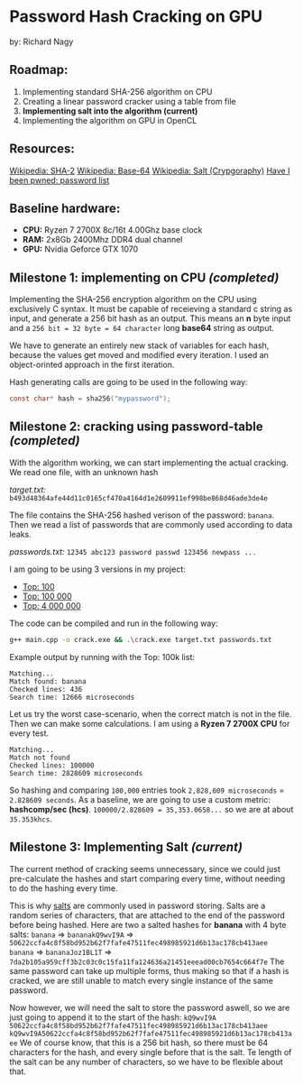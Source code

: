 # __Password Hash Cracking on GPU__
by: Richard Nagy

## Roadmap:
1. Implementing standard SHA-256 algorithm on CPU
2. Creating a linear password cracker using a table from file
3. __Implementing salt into the algorithm (current)__ 
4. Implementing the algorithm on GPU in OpenCL

## Resources:
[Wikipedia: SHA-2](https://en.wikipedia.org/wiki/SHA-2)
[Wikipedia: Base-64](https://en.wikipedia.org/wiki/Base64)
[Wikipedia: Salt (Crypgoraphy)](https://en.wikipedia.org/wiki/Salt_(cryptography))
[Have I been pwned: password list](https://haveibeenpwned.com/Passwords)

## Baseline hardware:
* __CPU:__ Ryzen 7 2700X 8c/16t 4.00Ghz base clock
* __RAM:__ 2x8Gb 2400Mhz DDR4 dual channel
* __GPU:__ Nvidia Geforce GTX 1070


## Milestone 1: implementing on CPU *(completed)*
Implementing the SHA-256 encryption algorithm on the CPU using exclusively C syntax. It must be capable of receieving a standard c string as input, and generate a 256 bit hash as an output. This means an **n** byte input and a ``256 bit = 32 byte = 64 character`` long __base64__ string as output.

We have to generate an entirely new stack of variables for each hash, because the values get moved and modified every iteration. I used an object-orinted approach in the first iteration.

Hash generating calls are going to be used in the following way:
```c
const char* hash = sha256("mypassword");
```

## Milestone 2: cracking using password-table *(completed)*
With the algorithm working, we can start implementing the actual cracking. We read one file, with an unknown hash

*target.txt:*
``
b493d48364afe44d11c0165cf470a4164d1e2609911ef998be868d46ade3de4e
``

The file contains the SHA-256 hashed verison of the password: ``banana``. Then we read a list of passwords that are commonly used according to data leaks.

*passwords.txt:*
``
12345
abc123
password
passwd
123456
newpass
...
``

I am going to be using 3 versions in my project:
* [Top: 100](https://gitlab.com/ivolv/passhash/-/blob/master/passwords/passwords-100.txt)
* [Top: 100 000](https://gitlab.com/ivolv/passhash/-/blob/master/passwords/passwords-100k.txt)
* [Top: 4 000 000](https://gitlab.com/ivolv/passhash/-/blob/master/passwords/passwords-4m.txt)

The code can be compiled and run in the following way:
```bash
g++ main.cpp -o crack.exe && .\crack.exe target.txt passwords.txt
```

Example output by running with the Top: 100k list:
```
Matching...
Match found: banana
Checked lines: 436
Search time: 12666 microseconds
```

Let us try the worst case-scenario, when the correct match is not in the file. Then we can make some calculations. I am using a __Ryzen 7 2700X CPU__ for every test.
```
Matching...
Match not found
Checked lines: 100000
Search time: 2828609 microseconds
```
So hashing and comparing ``100,000`` entries took ``2,828,609 microseconds`` = ``2.828609 seconds``. As a baseline, we are going to use a custom metric: __hashcomp/sec (hcs)__.
`100000/2.828609 = 35,353.0658...` so we are at about ``35.353khcs``.

## Milestone 3: Implementing Salt *(current)*
The current method of cracking seems unnecessary, since we could just pre-calculate the hashes and start comparing every time, without needing to do the hashing every time.

This is why [salts](https://en.wikipedia.org/wiki/Salt_(cryptography)) are commonly used in password storing. Salts are a random series of characters, that are attached to the end of the password before being hashed. Here are two a salted hashes for __banana__ with 4 byte salts:
``banana`` => ``bananakQ9wvI9A`` => ``50622ccfa4c8f58bd952b62f7fafe47511fec498985921d6b13ac178cb413aee``
``banana`` => ``bananaJoz1BL1T`` => ``7da2b105a959cff3b2c03c0c15fa11fa124636a21451eeead00cb7654c664f7e``
The same password can take up multiple forms, thus making so that if a hash is cracked, we are still unable to match every single instance of the same password.

Now however, we will need the salt to store the password aswell, so we are just going to append it to the start of the hash:
``kQ9wvI9A`` ``50622ccfa4c8f58bd952b62f7fafe47511fec498985921d6b13ac178cb413aee``
``kQ9wvI9A50622ccfa4c8f58bd952b62f7fafe47511fec498985921d6b13ac178cb413aee``
We of course know, that this is a 256 bit hash, so there must be 64 characters for the hash, and every single before that is the salt. Te length of the salt can be any number of characters, so we have to be flexible about that.


